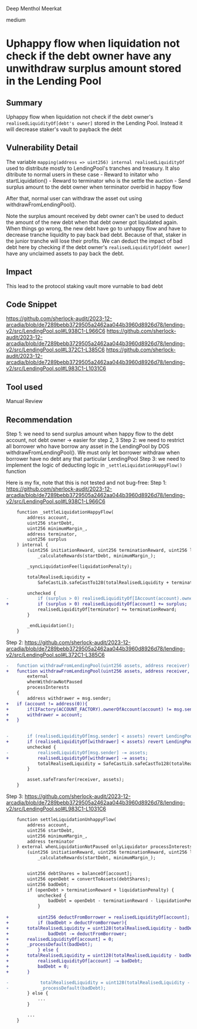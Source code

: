 Deep Menthol Meerkat

medium

# Uphappy flow when liquidation not check if the debt owner have any unwithdraw surplus amount stored in the Lending Pool

## Summary
Uphappy flow when liquidation not check if the debt owner's `realisedLiquidityOf[debt's owner]` stored in the Lending Pool. Instead it will decrease staker's vault to payback the debt

## Vulnerability Detail
The variable `mapping(address => uint256) internal realisedLiquidityOf` used to distribute mostly to LendingPool's tranches and treasury. It also ditribute to normal users in these case
	- Reward to initator who startLiquidation()
	- Reward to terminator who is the settle the auction
	- Send surplus amount to the debt owner when terminator overbid in happy flow

After that, normal user can withdraw the asset out using withdrawFromLendingPool().

Note the surplus amount received by debt owner can't be used to deduct the amount of the new debt when that debt owner got liquidated again. When things go wrong, the new debt have go to unhappy flow and have to decrease tranche liquidity to pay back bad debt. Because of that, staker in the junior tranche will lose their profits. 
We can deduct the impact of bad debt here by checking if the debt owner's `realisedLiquidityOf[debt owner]` have any unclaimed assets to pay back the debt.

## Impact
This lead to the protocol staking vault more vurnable to bad debt

## Code Snippet
https://github.com/sherlock-audit/2023-12-arcadia/blob/de7289bebb3729505a2462aa044b3960d8926d78/lending-v2/src/LendingPool.sol#L938C1-L966C6
https://github.com/sherlock-audit/2023-12-arcadia/blob/de7289bebb3729505a2462aa044b3960d8926d78/lending-v2/src/LendingPool.sol#L372C1-L385C6
https://github.com/sherlock-audit/2023-12-arcadia/blob/de7289bebb3729505a2462aa044b3960d8926d78/lending-v2/src/LendingPool.sol#L983C1-L1031C6
## Tool used 
Manual Review
## Recommendation
Step 1: we need to send surplus amount when happy flow to the debt account, not debt owner -> easier for step 2, 3
Step 2: we need to restrict all borrower who have borrow any asset in the LendingPool by DOS withdrawFromLendingPool(). We must only let borrower withdraw when borrower have no debt any that particular LendingPool
Step 3: we need to implement the logic of deducting logic in `_settleLiquidationHappyFlow()` function

Here is my fix, note that this is not tested and not bug-free:
Step 1: https://github.com/sherlock-audit/2023-12-arcadia/blob/de7289bebb3729505a2462aa044b3960d8926d78/lending-v2/src/LendingPool.sol#L938C1-L966C6

```diff
    function _settleLiquidationHappyFlow(
        address account,
        uint256 startDebt,
        uint256 minimumMargin_,
        address terminator,
        uint256 surplus
    ) internal {
        (uint256 initiationReward, uint256 terminationReward, uint256 liquidationPenalty) =
            _calculateRewards(startDebt, minimumMargin_);

        _syncLiquidationFee(liquidationPenalty);

        totalRealisedLiquidity =
            SafeCastLib.safeCastTo128(totalRealisedLiquidity + terminationReward + liquidationPenalty + surplus);

        unchecked {
-           if (surplus > 0) realisedLiquidityOf[IAccount(account).owner()] += surplus;
+           if (surplus > 0) realisedLiquidityOf[account] += surplus;
            realisedLiquidityOf[terminator] += terminationReward;
        }

        _endLiquidation();
    }

```

Step 2: https://github.com/sherlock-audit/2023-12-arcadia/blob/de7289bebb3729505a2462aa044b3960d8926d78/lending-v2/src/LendingPool.sol#L372C1-L385C6
```diff
-   function withdrawFromLendingPool(uint256 assets, address receiver)
+   function withdrawFromLendingPool(uint256 assets, address receiver, address account)
        external
        whenWithdrawNotPaused
        processInterests
    {
    	address withdrawer = msg.sender;
+	if (account != address(0)){
+		if(IFactory(ACCOUNT_FACTORY).ownerOfAccount(account) != msg.sender || maxWithdraw(account) > 0) revert;
+		withdrawer = account;
+	}
    

-       if (realisedLiquidityOf[msg.sender] < assets) revert LendingPoolErrors.AmountExceedsBalance();
+       if (realisedLiquidityOf[withdrawer] < assets) revert LendingPoolErrors.AmountExceedsBalance();
        unchecked {
-           realisedLiquidityOf[msg.sender] -= assets;
+           realisedLiquidityOf[withdrawer] -= assets;
            totalRealisedLiquidity = SafeCastLib.safeCastTo128(totalRealisedLiquidity - assets);
        }

        asset.safeTransfer(receiver, assets);
    }
```



Step 3: https://github.com/sherlock-audit/2023-12-arcadia/blob/de7289bebb3729505a2462aa044b3960d8926d78/lending-v2/src/LendingPool.sol#L983C1-L1031C6
```diff
    function settleLiquidationUnhappyFlow(
        address account,
        uint256 startDebt,
        uint256 minimumMargin_,
        address terminator
    ) external whenLiquidationNotPaused onlyLiquidator processInterests {
        (uint256 initiationReward, uint256 terminationReward, uint256 liquidationPenalty) =
            _calculateRewards(startDebt, minimumMargin_);


        uint256 debtShares = balanceOf[account];
        uint256 openDebt = convertToAssets(debtShares);
        uint256 badDebt;
        if (openDebt > terminationReward + liquidationPenalty) {
            unchecked {
                badDebt = openDebt - terminationReward - liquidationPenalty;
            }
            
+           uint256 deductFromBorrower = realisedLiquidityOf[account];
+           if (badDebt > deductFromBorrower){
+		totalRealisedLiquidity = uint128(totalRealisedLiquidity - badDebt);
+            	badDebt -= deductFromBorrower;
+		realisedLiquidityOf[account] = 0;
+		_processDefault(badDebt);
+           } else {
+		totalRealisedLiquidity = uint128(totalRealisedLiquidity - badDebt);
+	     	realisedLiquidityOf[account] -= badDebt;
+	     	badDebt = 0;
+	    }

-            totalRealisedLiquidity = uint128(totalRealisedLiquidity - badDebt);
-            _processDefault(badDebt);
        } else {
            ...
        }

        ...
    }

```